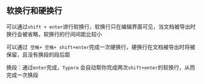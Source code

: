 ## 软换行和硬换行

可以通过`shift + enter`进行软换行，软换行只在编辑界面可见，当文档被导出时换行会被省略，软换行的行间间距比较小

可以通过` 空格+ 空格+ shift+enter`完成一次硬换行，硬换行在文档被导出时将被保留，且没有换段的段后距

换段：通过`enter`完成，`Typora` 会自动帮你完成两次`shift+enter`的软换行，从而完成一次换段